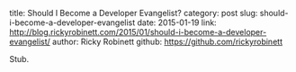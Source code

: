 title: Should I Become a Developer Evangelist?
category: post
slug: should-i-become-a-developer-evangelist
date: 2015-01-19
link: http://blog.rickyrobinett.com/2015/01/should-i-become-a-developer-evangelist/
author: Ricky Robinett
github: https://github.com/rickyrobinett


Stub.
